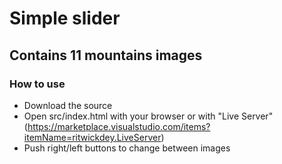 # Simple slider

## Contains 11 mountains images

### How to use

- Download the source
- Open src/index.html with your browser or with "Live Server" (https://marketplace.visualstudio.com/items?itemName=ritwickdey.LiveServer)
- Push right/left buttons to change between images
